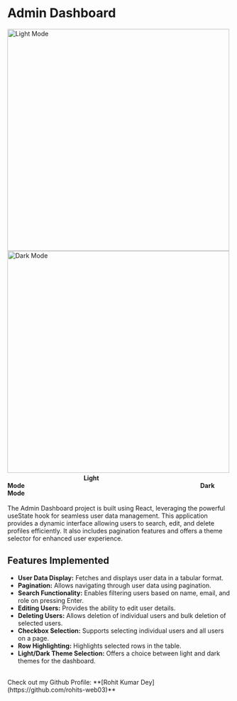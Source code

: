 # Admin Dashboard

<img src="https://github.com/rohits-web03/React-Dashboard/assets/132741672/36787501-e50a-4f5e-a643-10494bd5b38c" alt="Light Mode" width="500"/>
<img src="https://github.com/rohits-web03/React-Dashboard/assets/132741672/89dc9bc8-3726-4041-9db7-b190e28af58f" alt="Dark Mode" width="500"/>&nbsp
&emsp;&emsp;&emsp;&emsp;&emsp;&emsp;&emsp;&emsp;&emsp;&emsp;&emsp;&emsp; <b>Light Mode</b>&emsp;&emsp;&emsp;&emsp;&emsp;&emsp;&emsp;&emsp;&emsp;&emsp;&emsp;&emsp;&emsp;&emsp;&emsp;&emsp;&emsp;&emsp;&emsp;&emsp;&emsp;&emsp;&emsp;&emsp;&emsp;&emsp;&emsp;&emsp; <b>Dark Mode</b>
<br>
<br>
The Admin Dashboard project is built using React, leveraging the powerful useState hook for seamless user data management. This application provides a dynamic interface allowing users to search, edit, and delete profiles efficiently. It also includes pagination features and offers a theme selector for enhanced user experience.

## Features Implemented
- **User Data Display:** Fetches and displays user data in a tabular format.
- **Pagination:** Allows navigating through user data using pagination.
- **Search Functionality:** Enables filtering users based on name, email, and role on pressing Enter.
- **Editing Users:** Provides the ability to edit user details.
- **Deleting Users:** Allows deletion of individual users and bulk deletion of selected users.
- **Checkbox Selection:** Supports selecting individual users and all users on a page.
- **Row Highlighting:** Highlights selected rows in the table.
- **Light/Dark Theme Selection:** Offers a choice between light and dark themes for the dashboard.
<br>
Check out my Github Profile: **[Rohit Kumar Dey](https://github.com/rohits-web03)**
